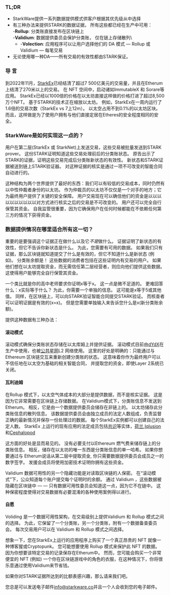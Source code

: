 ### TL;DR

* StarkWare提供一系列数据提供模式供客户根据其优先级从中选择
* 有三种办法来提供STARK的数据证据， 所有这些都已经在生产中可用：\
  -**Rollup**: 分类账直接发布在区块链上\
  -**Validium**: 数据提供委员会保护分类账， 仅在链上存储散列\
  - -**Volection**: 应用程序可以让用户选择他们的 DA 模式 — Rollup 或 Validium — 每笔交易
* 无论使用哪一种DA——所有交易的有效性都由STARK保证。

### 导 言

到2022年11月，[StarkEx](https://starkware.co/starkex/)已经结清了超过7 500亿美元的交易量，并且在Etherum上结清了270米以上的交易。 在 NFT 空间中，启动诸如ImmutableX 和 Sorare等应用。 StarkEx已经以1000倍的价格在以太坊直接这样做的价格打进了超过8,500万个NFT。 基于STARK的技术正在缩放以太坊。 例如，StarkEx在一周内运行了1.6倍的交易次数（StarkEx vs 7上12m）。 以太空占用不到0.1%的以太坊区块。 而且，这样做是为了使用户拥有与他们直接定居在Etheres的安全程度相同的安全。

### StarkWare是如何实现这一点的？

用户在第二层(StarkEx 或 StarkNet)上发送交易，这些交易被批量发送到STARK prover。 这份STARK证明知道这些交易处理前后的分类账状态。 原告出示了STARK的证据，证明这些交易完成后分类账新状态的有效性。 新状态和STARK证据被送到链上STARK验证器。 对这种证据的核实是通过一项不可改变的智能合同自动进行的。

这种结构为两个世界提供了最好的东西：我们可以有较低的交易成本，同时仍然有以中性仲裁者身份的以太坊。 作为仲裁员的以太坊不仅仅是一个对手的地方；它为最终用户提供了关键的安全保障。 用户交易现在可以确信他们的资金是以以以以以以以以以以对方式进行核实之后的交易是不可改变的。 用户还可以完全自行保管其资金。 自我监管很重要，因为它确保用户在任何时候都能在不依赖任何第三方的情况下获得资金。

### 数据提供情况在哪里适合所有这一切？

重要的是要强调这个证据正在做什么以及它*不是*做什么。 证据证明了新状态的有效性，但它不告诉你新状态是什么。 为此，您需要有可用的数据。 如果我们只有证据，那么区块链就知道提交了什么是有效的，但它不知道什么是新状态 (例如)。 分类账余额是！ 这些数据的消费者包括在这些证明内有交易的用户。 如果他们想在以太坊提取资金，而无需信任第二层经营者，则应向他们提供这些数据。 这使得用户能够完全自行保管其资金。

一个类比就是你的高中老师要求你证明x等于x。 这一点是微不足道的。 更难回答什么：x实际等于什么？ 为此，你需要一个单独的信息。 这可能是x等于5或其他值。 同样，在区块链上，可以向STARK验证智能合同提交STARK验证。 而核查者可以证明证据是有效的(x=x)。 但是您需要单独输入来告诉您什么是x(新分类账余额)。

提供这种数据有三种办法：

#### 滚动模式

滚动模式确保分类账状态存储在以太库姆上并提供证据。 滚动模式目前由[dYdX](https://dydx.exchange/)在生产中使用，也被[公共星网](http://starknet.io/)L2 网络使用。 这里的好处是明确的：只能通过与 Ethereum 区块链交互来重新创建分类账的状态。 这意味着你作为最终用户可以不信任地在以太空为基础的相关智能合同， 并提取您的资金，即使Layer 2系统已关闭。

#### 瓦利迪姆

在Rollup 模式下，以太空气体成本的大部分是提供数据，而不是核实证据。 这是因为它非常需要在区块链上存储数据。 在Validium模式下，分类账信息不发送到Etherum。 相反，它是由一个数据提供委员会储存在非链上的。 以太坊储存此分类账信息的散列信息。 该数据提供委员会由独立成员的法定人数组成，负责监督正确的最新情况并保存一份处理过的数据。 每个StarkEx实例都可以创建自己的法定人数。 StarkEx 上运行的现有应用的法定成员包括[共识](https://consensys.net/)等实体，[荷兰](https://nethermind.io/),[Iqlusion](https://iqlusion.io/)和[Cephalopod](https://cephalopod.equipment/)

这方面的好处是显而易见的。 没有必要支付以Ethereum 燃气费来储存链上的分类账信息。 相反，储存在以太坊的唯一东西是分类账信息的单一哈希。 如果你想要通过与 Etherum说话从第二层中提取资金, 你只需要数据提供委员会成员之一的数字签字。 发援会成员将使用加密技术证明你拥有这些资金。

Validium 数据可用性的另一个隐藏功能是对读取区块链的人保密。 在“滚动模式”下，公众知道每个账户提交每个证明时的余额。 通过 Validium ，这些数据被隐藏在区块链中 — — 只有数据可用性委员会知道这一点，因为它不在链中。 这种保密程度使得对交易数据有必要混淆的各种使用案例得以进行。

#### 自愿

Voliding 是一个数据可用性架构，在交易级别上提供Validium 和 Rollup 模式之间的选择。 为此，它保留了一个分类账，另一个分类账，附有一个数据备查委员会。 每次交易用户可以在 Validium 和 Rollup 模式之间选择。

想象一下，您在StarkEx上运行的应用程序上购买了一个真正昂贵的 NFT 就像一种博客猩或Cryptopunk。 您可能想要使用 Rollup 模式来保护此 NFT 的数据。 因为你想要该特定交易的记录保存在Etherum中。 然而，您可能会购买一个非常便宜的 NFT (例如) 一个你在区块链游戏中的角色的衣服，在这种情况下，你将很乐意通过使用Validium来节省钱。

如果你对STARK证据所达到的比额表感兴趣，那么请来我们吧。



您总是可以发送电子邮件[info@starkware.co](mailto:info@starkware.co)并且一个人会收到您的电子邮件。